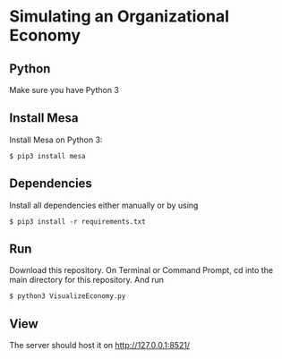 # Simulating an Organizational Economy

Python
------------
Make sure you have Python 3


Install Mesa
---------------
Install Mesa on Python 3:

    $ pip3 install mesa

Dependencies
--------------
Install all dependencies either manually or by using
```
$ pip3 install -r requirements.txt
```

Run
-----
Download this repository.
On Terminal or Command Prompt, cd into the main directory for this repository.
And run
```
$ python3 VisualizeEconomy.py
```

View
-----
The server should host it on http://127.0.0.1:8521/
